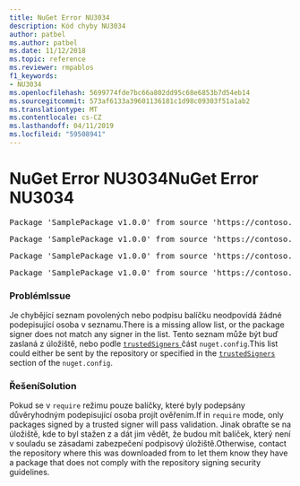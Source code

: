 ```yaml
---
title: NuGet Error NU3034
description: Kód chyby NU3034
author: patbel
ms.author: patbel
ms.date: 11/12/2018
ms.topic: reference
ms.reviewer: rmpablos
f1_keywords:
- NU3034
ms.openlocfilehash: 5699774fde7bc66a802dd95c68e6853b7d54eb14
ms.sourcegitcommit: 573af6133a39601136181c1d98c09303f51a1ab2
ms.translationtype: MT
ms.contentlocale: cs-CZ
ms.lasthandoff: 04/11/2019
ms.locfileid: "59508941"
---
```

# <a name="nuget-error-nu3034"></a><span data-ttu-id="5359b-103">NuGet Error NU3034</span><span class="sxs-lookup"><span data-stu-id="5359b-103">NuGet Error NU3034</span></span>

<pre>Package 'SamplePackage v1.0.0' from source 'https://contoso.com/index.json': signatureValidationMode is set to require, so packages are allowed only if signed by trusted signers; however, no trusted signers were specified.</pre>
<pre>Package 'SamplePackage v1.0.0' from source 'https://contoso.com/index.json': The package signature certificate fingerprint does not match any certificate fingerprint in the allow list.</pre>
<pre>Package 'SamplePackage v1.0.0' from source 'https://contoso.com/index.json': This repository indicated that all its packages are repository signed; however, it listed no signing certificates.</pre>
<pre>Package 'SamplePackage v1.0.0' from source 'https://contoso.com/index.json': This package was not repository signed with a certificate listed by this repository.</pre>

### <a name="issue"></a><span data-ttu-id="5359b-104">Problém</span><span class="sxs-lookup"><span data-stu-id="5359b-104">Issue</span></span>

<span data-ttu-id="5359b-105">Je chybějící seznam povolených nebo podpisu balíčku neodpovídá žádné podepisující osoba v seznamu.</span><span class="sxs-lookup"><span data-stu-id="5359b-105">There is a missing allow list, or the package signer does not match any signer in the list.</span></span> <span data-ttu-id="5359b-106">Tento seznam může být buď zaslaná z úložiště, nebo podle [ `trustedSigners` ](../nuget-config-file.md#trustedsigners-section) část `nuget.config`.</span><span class="sxs-lookup"><span data-stu-id="5359b-106">This list could either be sent by the repository or specified in the [`trustedSigners`](../nuget-config-file.md#trustedsigners-section) section of the `nuget.config`.</span></span>

### <a name="solution"></a><span data-ttu-id="5359b-107">Řešení</span><span class="sxs-lookup"><span data-stu-id="5359b-107">Solution</span></span>

<span data-ttu-id="5359b-108">Pokud se v `require` režimu pouze balíčky, které byly podepsány důvěryhodným podepisující osoba projít ověřením.</span><span class="sxs-lookup"><span data-stu-id="5359b-108">If in `require` mode, only packages signed by a trusted signer will pass validation.</span></span> <span data-ttu-id="5359b-109">Jinak obraťte se na úložiště, kde to byl stažen z a dát jim vědět, že budou mít balíček, který není v souladu se zásadami zabezpečení podpisový úložiště.</span><span class="sxs-lookup"><span data-stu-id="5359b-109">Otherwise, contact the repository where this was downloaded from to let them know they have a package that does not comply with the repository signing security guidelines.</span></span>
